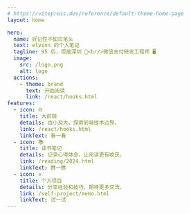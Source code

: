 ```yaml
---
# https://vitepress.dev/reference/default-theme-home-page
layout: home

hero:
  name: 好记性不如烂笔头
  text: elvinn 的个人笔记
  tagline: 95 后，现居深圳 🌴<br/>微信支付研发工程师 🖥️
  image:
    src: /logo.png
    alt: logo
  actions:
    - theme: brand
      text: 开始阅读
      link: /react/hooks.html
features:
  - icon: 🌐
    title: 大前端
    details: 由小及大，探索前端技术边界。
    link: /react/hooks.html
    linkText: 看一看
  - icon: 📚
    title: 读书笔记
    details: 记录心得体会，让阅读更有收获。
    link: /reading/2024.html
    linkText: 瞧一瞧
  - icon: ⚒️
    title: 个人项目
    details: 分享经验和技巧，期待更多交流。
    link: /self-project/memo.html
    linkText: 试一试
---
```


<style>
:root {
  --vp-home-hero-name-color: transparent;
  --vp-home-hero-name-background: -webkit-linear-gradient(120deg, #bd34fe 30%, #41d1ff);
}

@media (min-width: 640px) {
  :root {
    --vp-home-hero-image-filter: blur(56px);
  }
}

@media (min-width: 960px) {
  :root {
    --vp-home-hero-image-filter: blur(68px);
  }
}
</style>
